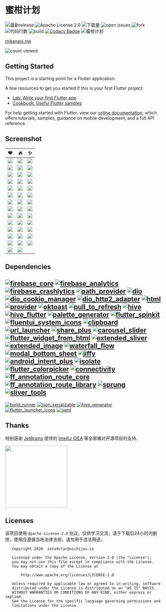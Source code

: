 # 蜜柑计划

![最新release](https://img.shields.io/github/v/release/iota9star/mikan_flutter) ![Apache License 2.0](https://img.shields.io/github/license/iota9star/mikan_flutter) ![下载量](https://img.shields.io/github/downloads/iota9star/mikan_flutter/total) ![open issues](https://img.shields.io/github/issues/iota9star/mikan_flutter) ![fork](https://img.shields.io/github/forks/iota9star/mikan_flutter?style=social) ![代码行数](https://img.shields.io/tokei/lines/github/iota9star/mikan_flutter) ![build](https://img.shields.io/github/workflow/status/iota9star/mikan_flutter/daily%20build%20apk) [![Codacy Badge](https://api.codacy.com/project/badge/Grade/f969750dc4aa424ead664219ddcf321d)](https://app.codacy.com/gh/iota9star/mikan_flutter?utm_source=github.com&utm_medium=referral&utm_content=iota9star/mikan_flutter&utm_campaign=Badge_Grade)
![蜜柑计划](static/art/banner.png)

[mikanani.me](https://mikanani.me)  

![count viewed](https://count.getloli.com/get/@iota9star:mikan_flutter?theme=gelbooru)

## Getting Started

This project is a starting point for a Flutter application.

A few resources to get you started if this is your first Flutter project:

- [Lab: Write your first Flutter app](https://flutter.dev/docs/get-started/codelab)
- [Cookbook: Useful Flutter samples](https://flutter.dev/docs/cookbook)

For help getting started with Flutter, view our
[online documentation](https://flutter.dev/docs), which offers tutorials, samples, guidance on mobile development, and a
full API reference.

## Screenshot  

| :heart: | :fire: | :sparkles: |  
| -----| ---- | ---- |  
| ![](static/screenshot/img.png) | ![](static/screenshot/img1.png) | ![](static/screenshot/img2.png) |  
| ![](static/screenshot/img3.png) | ![](static/screenshot/img_1.png) | ![](static/screenshot/img_2.png) |  
| ![](static/screenshot/img_3.png) | ![](static/screenshot/img_4.png) | ![](static/screenshot/img_5.png) |  
| ![](static/screenshot/img_6.png) | ![](static/screenshot/Screenshot_20210529-133203.jpg) | ![](static/screenshot/Screenshot_20210529-133232.jpg) |  
| ![](static/screenshot/Screenshot_20210529-133246.jpg) | ![](static/screenshot/Screenshot_20210529-133306.jpg) | ![](static/screenshot/Screenshot_20210529-133328.jpg) |  
| ![](static/screenshot/Screenshot_20210529-133336.jpg) | ![](static/screenshot/Screenshot_20210529-133349.jpg) | ![](static/screenshot/Screenshot_20210529-133409.jpg) |  
| ![](static/screenshot/Screenshot_20210529-140004.jpg) | ![](static/screenshot/Screenshot_20210529-140019.jpg) | ![](static/screenshot/Screenshot_20210529-140052.jpg) |  
| ![](static/screenshot/Screenshot_20210529-141624.jpg) | ![](static/screenshot/Screenshot_20210529-141657.jpg) | ![](static/screenshot/Screenshot_20210529-142739.jpg) |  
| ![](static/screenshot/Screenshot_20210529-142758.jpg) | ![](static/screenshot/Screenshot_20210529-142810.jpg) | ![](static/screenshot/Screenshot_20210529-142825.jpg) |  
| ![](static/screenshot/Screenshot_20210529-142835.jpg) | ![](static/screenshot/Screenshot_20210529-142851.jpg) | ![](static/screenshot/Screenshot_20210529-142912.jpg) |  
| ![](static/screenshot/Screenshot_20210529-142918.jpg) | ![](static/screenshot/Screenshot_20210529-142925.jpg) | ![](static/screenshot/Screenshot_20210529-142929.jpg) |  
| ![](static/screenshot/Screenshot_20210529-143110.jpg) | ![](static/screenshot/Screenshot_20210529-143116.jpg) | ![](static/screenshot/Screenshot_20210529-143127.jpg) |  
| ![](static/screenshot/Screenshot_20210529-143215.jpg) | ![](static/screenshot/Screenshot_20210529-143302.jpg) | ![](static/screenshot/Screenshot_20210529-143317.jpg) |  
| ![](static/screenshot/Screenshot_20210529-143328.jpg) | ![](static/screenshot/Screenshot_20210529-143342.jpg) |  

## Dependencies  

[![firebase_core](https://img.shields.io/pub/v/firebase_core?label=firebase_core&logo=dart)](https://pub.dev/packages/firebase_core) [![firebase_analytics](https://img.shields.io/pub/v/firebase_analytics?label=firebase_analytics&logo=dart)](https://pub.dev/packages/firebase_analytics) [![firebase_crashlytics](https://img.shields.io/pub/v/firebase_crashlytics?label=firebase_crashlytics&logo=dart)](https://pub.dev/packages/firebase_crashlytics) [![path_provider](https://img.shields.io/pub/v/path_provider?label=path_provider&logo=dart)](https://pub.dev/packages/path_provider) [![dio](https://img.shields.io/pub/v/dio?label=dio&logo=dart)](https://pub.dev/packages/dio) [![dio_cookie_manager](https://img.shields.io/pub/v/dio_cookie_manager?label=dio_cookie_manager&logo=dart)](https://pub.dev/packages/dio_cookie_manager) [![dio_http2_adapter](https://img.shields.io/pub/v/dio_http2_adapter?label=dio_http2_adapter&logo=dart)](https://pub.dev/packages/dio_http2_adapter) [![html](https://img.shields.io/pub/v/html?label=html&logo=dart)](https://pub.dev/packages/html) [![provider](https://img.shields.io/pub/v/provider?label=provider&logo=dart)](https://pub.dev/packages/provider) [![oktoast](https://img.shields.io/pub/v/oktoast?label=oktoast&logo=dart)](https://pub.dev/packages/oktoast) [![pull_to_refresh](https://img.shields.io/pub/v/pull_to_refresh?label=pull_to_refresh&logo=dart)](https://pub.dev/packages/pull_to_refresh) [![hive](https://img.shields.io/pub/v/hive?label=hive&logo=dart)](https://pub.dev/packages/hive) [![hive_flutter](https://img.shields.io/pub/v/hive_flutter?label=hive_flutter&logo=dart)](https://pub.dev/packages/hive_flutter) [![palette_generator](https://img.shields.io/pub/v/palette_generator?label=palette_generator&logo=dart)](https://pub.dev/packages/palette_generator) [![flutter_spinkit](https://img.shields.io/pub/v/flutter_spinkit?label=flutter_spinkit&logo=dart)](https://pub.dev/packages/flutter_spinkit) [![fluentui_system_icons](https://img.shields.io/pub/v/fluentui_system_icons?label=fluentui_system_icons&logo=dart)](https://pub.dev/packages/fluentui_system_icons) [![clipboard](https://img.shields.io/pub/v/clipboard?label=clipboard&logo=dart)](https://pub.dev/packages/clipboard) [![url_launcher](https://img.shields.io/pub/v/url_launcher?label=url_launcher&logo=dart)](https://pub.dev/packages/url_launcher) [![share_plus](https://img.shields.io/pub/v/share_plus?label=share_plus&logo=dart)](https://pub.dev/packages/share_plus) [![carousel_slider](https://img.shields.io/pub/v/carousel_slider?label=carousel_slider&logo=dart)](https://pub.dev/packages/carousel_slider) [![flutter_widget_from_html](https://img.shields.io/pub/v/flutter_widget_from_html?label=flutter_widget_from_html&logo=dart)](https://pub.dev/packages/flutter_widget_from_html) [![extended_sliver](https://img.shields.io/pub/v/extended_sliver?label=extended_sliver&logo=dart)](https://pub.dev/packages/extended_sliver) [![extended_image](https://img.shields.io/pub/v/extended_image?label=extended_image&logo=dart)](https://pub.dev/packages/extended_image) [![waterfall_flow](https://img.shields.io/pub/v/waterfall_flow?label=waterfall_flow&logo=dart)](https://pub.dev/packages/waterfall_flow) [![modal_bottom_sheet](https://img.shields.io/pub/v/modal_bottom_sheet?label=modal_bottom_sheet&logo=dart)](https://pub.dev/packages/modal_bottom_sheet) [![jiffy](https://img.shields.io/pub/v/jiffy?label=jiffy&logo=dart)](https://pub.dev/packages/jiffy) [![android_intent_plus](https://img.shields.io/pub/v/android_intent_plus?label=android_intent_plus&logo=dart)](https://pub.dev/packages/android_intent_plus) [![isolate](https://img.shields.io/pub/v/isolate?label=isolate&logo=dart)](https://pub.dev/packages/isolate) [![flutter_colorpicker](https://img.shields.io/pub/v/flutter_colorpicker?label=flutter_colorpicker&logo=dart)](https://pub.dev/packages/flutter_colorpicker) [![connectivity](https://img.shields.io/pub/v/connectivity?label=connectivity&logo=dart)](https://pub.dev/packages/connectivity) [![ff_annotation_route_core](https://img.shields.io/pub/v/ff_annotation_route_core?label=ff_annotation_route_core&logo=dart)](https://pub.dev/packages/ff_annotation_route_core) [![ff_annotation_route_library](https://img.shields.io/pub/v/ff_annotation_route_library?label=ff_annotation_route_library&logo=dart)](https://pub.dev/packages/ff_annotation_route_library) [![sprung](https://img.shields.io/pub/v/sprung?label=sprung&logo=dart)](https://pub.dev/packages/sprung) [![sliver_tools](https://img.shields.io/pub/v/sliver_tools?label=sliver_tools&logo=dart)](https://pub.dev/packages/sliver_tools)  
---  
[![build_runner](https://img.shields.io/pub/v/build_runner?label=build_runner&logo=dart)](https://pub.dev/packages/build_runner) [![json_serializable](https://img.shields.io/pub/v/json_serializable?label=json_serializable&logo=dart)](https://pub.dev/packages/json_serializable) [![hive_generator](https://img.shields.io/pub/v/hive_generator?label=hive_generator&logo=dart)](https://pub.dev/packages/hive_generator) [![flutter_launcher_icons](https://img.shields.io/pub/v/flutter_launcher_icons?label=flutter_launcher_icons&logo=dart)](https://pub.dev/packages/flutter_launcher_icons) [![yaml](https://img.shields.io/pub/v/yaml?label=yaml&logo=dart)](https://pub.dev/packages/yaml) 

## Thanks

特别感谢 [JetBrains](https://www.jetbrains.com/?from=mikan_flutter) 提供的 [IntelliJ IDEA](https://www.jetbrains.com/idea)
等全家桶对开源项目的支持.

[<img src="static/jetbrains/jetbrains.png" width="200"/>](https://www.jetbrains.com/?from=mikan_flutter)

## Licenses

该项目使用 `Apache License 2.0` 协议，仅供学习交流，请于下载后24小时内删除，使用应遵循当地法律法规，请勿用于违法用途。

``` text
   Copyright 2020. iota9star@nichijou.io

   Licensed under the Apache License, Version 2.0 (the "License");
   you may not use this file except in compliance with the License.
   You may obtain a copy of the License at

       http://www.apache.org/licenses/LICENSE-2.0

   Unless required by applicable law or agreed to in writing, software
   distributed under the License is distributed on an "AS IS" BASIS,
   WITHOUT WARRANTIES OR CONDITIONS OF ANY KIND, either express or implied.
   See the License for the specific language governing permissions and
   limitations under the License.
```
